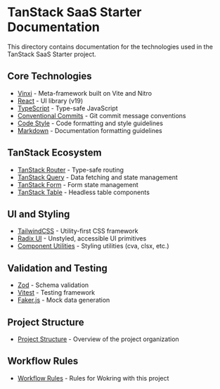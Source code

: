 # TanStack SaaS Starter Documentation

This directory contains documentation for the technologies used in the TanStack SaaS Starter project.

## Core Technologies

- [Vinxi](./core/vinxi.md) - Meta-framework built on Vite and Nitro
- [React](./core/react.md) - UI library (v19)
- [TypeScript](./core/typescript.md) - Type-safe JavaScript
- [Conventional Commits](./core/conventional-commits.md) - Git commit message conventions
- [Code Style](./core/code-style.md) - Code formatting and style guidelines
- [Markdown](./core/markdown.md) - Documentation formatting guidelines

## TanStack Ecosystem

- [TanStack Router](./tanstack/router.md) - Type-safe routing
- [TanStack Query](./tanstack/query.md) - Data fetching and state management
- [TanStack Form](./tanstack/form.md) - Form state management
- [TanStack Table](./tanstack/table.md) - Headless table components

## UI and Styling

- [TailwindCSS](./ui/tailwindcss.md) - Utility-first CSS framework
- [Radix UI](./ui/radix-ui.md) - Unstyled, accessible UI primitives
- [Component Utilities](./ui/component-utilities.md) - Styling utilities (cva, clsx, etc.)

## Validation and Testing

- [Zod](./validation/zod.md) - Schema validation
- [Vitest](./testing/vitest.md) - Testing framework
- [Faker.js](./testing/faker.md) - Mock data generation

## Project Structure

- [Project Structure](./project-structure.md) - Overview of the project organization

## Workflow Rules

- [Workflow Rules](./workflow-rules.md) - Rules for Wokring with this project
